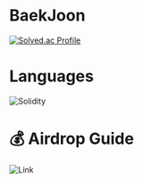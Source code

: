 # BaekJoon
[![Solved.ac Profile](http://mazassumnida.wtf/api/v2/generate_badge?boj=kwonsanghyeon3245)](https://solved.ac/kwonsanghyeon3245/)

# Languages

![Solidity](https://img.shields.io/badge/Solidity-#363636.svg?&style=for-the-badge&logo=Solidity&logoColor=blue)

# 💰 Airdrop Guide

![Link](https://ksh-story.tistory.com/)




